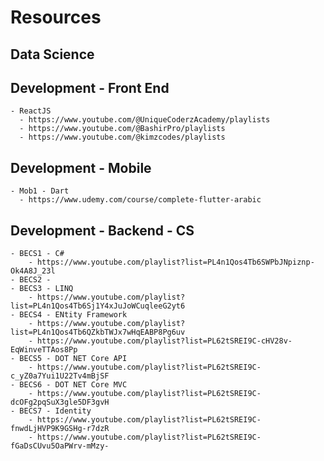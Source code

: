 # Resources

## Data Science

## Development - Front End

    - ReactJS
      - https://www.youtube.com/@UniqueCoderzAcademy/playlists
      - https://www.youtube.com/@BashirPro/playlists
      - https://www.youtube.com/@kimzcodes/playlists

## Development - Mobile

    - Mob1 - Dart
      - https://www.udemy.com/course/complete-flutter-arabic

## Development - Backend - CS

    - BECS1 - C# 
        - https://www.youtube.com/playlist?list=PL4n1Qos4Tb6SWPbJNpiznp-Ok4A8J_23l
    - BECS2 - 
    - BECS3 - LINQ
        - https://www.youtube.com/playlist?list=PL4n1Qos4Tb6Sj1Y4xJuJoWCuqleeG2yt6
    - BECS4 - ENtity Framework
        - https://www.youtube.com/playlist?list=PL4n1Qos4Tb6QZkbTWJx7wHqEABP8Pg6uv
        - https://www.youtube.com/playlist?list=PL62tSREI9C-cHV28v-EqWinveTTAos8Pp
    - BECS5 - DOT NET Core API
        - https://www.youtube.com/playlist?list=PL62tSREI9C-c_yZ0a7Yui1U22Tv4mBjSF
    - BECS6 - DOT NET Core MVC
        - https://www.youtube.com/playlist?list=PL62tSREI9C-dcOFg2pqSuX3gle5DF3gvH
    - BECS7 - Identity
        - https://www.youtube.com/playlist?list=PL62tSREI9C-fnwdLjHVP9K9GSHg-r7dzR
        - https://www.youtube.com/playlist?list=PL62tSREI9C-fGaDsCUvu5OaPWrv-mMzy-
